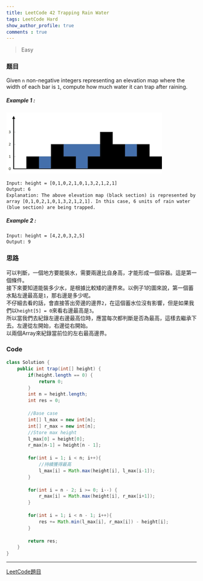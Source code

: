 ```yaml
---
title: LeetCode 42 Trapping Rain Water
tags: LeetCode Hard
show_author_profile: true
comments : true
---
```

> Easy

### 题目
Given `n` non-negative integers representing an elevation map where the width of each bar is `1`, compute how much water it can trap after raining.
##### Example 1 :
![Image](https://raw.githubusercontent.com/Namm0/Namm0.github.io/master/assets/blog/rainwatertrap.png)  
```
Input: height = [0,1,0,2,1,0,1,3,2,1,2,1]
Output: 6
Explanation: The above elevation map (black section) is represented by array [0,1,0,2,1,0,1,3,2,1,2,1]. In this case, 6 units of rain water (blue section) are being trapped.
```

##### Example 2 :
```
Input: height = [4,2,0,3,2,5]
Output: 9
```

### 思路
可以判斷，一個地方要能裝水，需要兩邊比自身高，才能形成一個容器。這是第一個條件。  
接下來要知道能裝多少水，是根據比較矮的邊界來。以例子1的圖來說，第一個蓄水點左邊最高是`1`，那右邊是多少呢。  
不仔細去看的話，會直接答出旁邊的邊界`2`，在這個蓄水位沒有影響，但是如果我們以`height[5] = 0`來看右邊最高是`3`。  
所以當我們去紀錄左邊右邊最高位時，應當每次都判斷是否為最高，這樣去繼承下去。左邊從左開始，右邊從右開始。  
以兩個Array來紀錄當前位的左右最高邊界。  



### Code
```java
class Solution {
    public int trap(int[] height) {
        if(height.length == 0) {
            return 0;
        }
        int n = height.length;
        int res = 0;

        //Base case
        int[] l_max = new int[n];
        int[] r_max = new int[n];
        //Store max height
        l_max[0] = height[0];
        r_max[n-1] = height[n - 1];

        for(int i = 1; i < n; i++){
            //持續獲得最高
            l_max[i] = Math.max(height[i], l_max[i-1]);
        }

        for(int i = n - 2; i >= 0; i--) {
            r_max[i] = Math.max(height[i], r_max[i+1]);
        }
        
        for(int i = 1; i < n - 1; i++){
            res += Math.min(l_max[i], r_max[i]) - height[i];
        }

        return res;
    }
}
```


*** 
[LeetCode題目](https://leetcode.com/problems/trapping-rain-water)  
 




